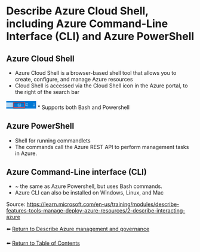# Describe Azure Cloud Shell, including Azure Command-Line Interface (CLI) and Azure PowerShell

## Azure Cloud Shell
* Azure Cloud Shell is a browser-based shell tool that allows you to create, configure, and manage Azure resources
* Cloud Shell is accessed via the Cloud Shell icon in the Azure portal, to the right of the search bar
<img src="img/CloudShellIcon.png" width="80" alt="Cloud shell icon next to search bar in the Azure portal">
* Supports both Bash and Powershell

## Azure PowerShell
* Shell for running commandlets 
* The commands call the Azure REST API to perform management tasks in Azure. 

## Azure Command-Line interface (CLI)
* ~ the same as Azure Powershell, but uses Bash commands.
* Azure CLI can also be installed on Windows, Linux, and Mac 

Source: https://learn.microsoft.com/en-us/training/modules/describe-features-tools-manage-deploy-azure-resources/2-describe-interacting-azure

⬅️ [Return to Describe Azure management and governance](README.md)

⬅️ [Return to Table of Contents](../README.md)